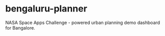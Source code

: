 # bengaluru-planner
NASA Space Apps Challenge - powered urban planning demo dashboard for Bangalore.
